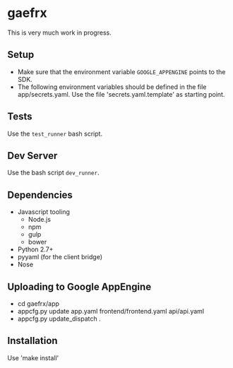 # gaefrx

This is very much work in progress.

Setup
-----

* Make sure that the environment variable `GOOGLE_APPENGINE` points to the SDK.
* The following environment variables should be defined in the file app/secrets.yaml. Use the file 'secrets.yaml.template' as starting point.

Tests
-----

Use the `test_runner` bash script.

Dev Server
----------

Use the bash script `dev_runner`.

Dependencies
------------

* Javascript tooling
  * Node.js
  * npm
  * gulp
  * bower
* Python 2.7+
* pyyaml (for the client bridge)
* Nose


Uploading to Google AppEngine
-----------------------------

* cd gaefrx/app
* appcfg.py update app.yaml frontend/frontend.yaml api/api.yaml
* appcfg.py update_dispatch .

Installation
------------

Use 'make install'
